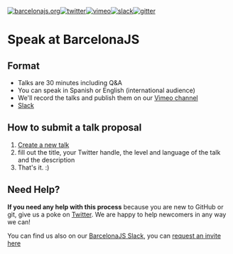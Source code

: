 [![barcelonajs.org](https://img.shields.io/badge/http://-barcelonajs.org-red.svg?style=flat-square)](http://barcelonajs.org)[![twitter](https://img.shields.io/badge/twitter-BcnJS-55acee.svg?style=flat-square)](http://twitter.com/bcnjs)[![vimeo](https://img.shields.io/badge/vimeo-barcelonajs-black.svg?style=flat-square)](https://vimeo.com/barcelonajs)[![slack](https://img.shields.io/badge/slack-barcelonajs-ff69b4.svg?style=flat-square)](https://barcelonajs.slack.com)[![gitter](https://img.shields.io/gitter/room/nwjs/nw.js.svg?style=flat-square)](https://gitter.im/BarcelonaJS/BarcelonaJS?utm_source=badge&utm_medium=badge&utm_campaign=pr-badge&utm_content=badge)

# Speak at BarcelonaJS
## Format

- Talks are 30 minutes including Q&A
- You can speak in Spanish or English (international audience)
- We'll record the talks and publish them on our [Vimeo channel](https://vimeo.com/barcelonajs)
- [Slack](https://barcelonajs.slack.com)

## How to submit a talk proposal

1. [Create a new talk](https://github.com/BarcelonaJS/speakers/issues/new?title=Title%20Your%20Awesome%20Talk&body=---%0Alevel:%20beginner%20%7C%20advanced%20%7C%20expert%0Alanguage:%20en%20%7C%20es%0Atwitter:%20YourTwitterHandle%0Atags:%0A%20%20-%20hello%0A%20%20-%20node%0A---%0A%0AYour%20awesome%20talk%20description)
2. fill out the title, your Twitter handle, the level and language of the talk and the description
3. That's it. :)

## Need Help?

**If you need any help with this process** because you are new to GitHub or git, give us a poke on [Twitter](https://twitter.com/bcnjs). We are happy to help newcomers in any way we can!

You can find us also on our [BarcelonaJS Slack](https://barcelonajs.slack.com), you can [request an invite here]( http://barcelonajs.herokuapp.com)
